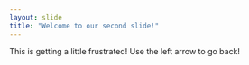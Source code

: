 ```yaml
---
layout: slide
title: "Welcome to our second slide!"
---
```

This is getting a little frustrated! 
Use the left arrow to go back!
